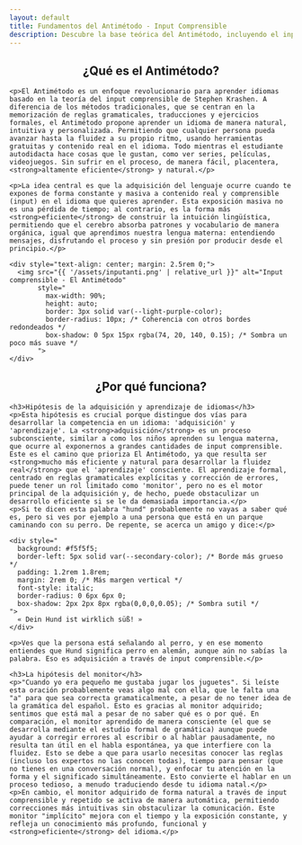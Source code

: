 ```yaml
---
layout: default
title: Fundamentos del Antimétodo - Input Comprensible
description: Descubre la base teórica del Antimétodo, incluyendo el input comprensible de Stephen Krashen y por qué este enfoque es más eficiente y natural.
---
```


<main class="content-wrapper"> <!-- Usar la clase global -->

  <section> <!-- Quitado margin-bottom de la section para controlar con el main -->
    <h2 style="text-align:center;">¿Qué es el Antimétodo?</h2>
    
    <p>El Antimétodo es un enfoque revolucionario para aprender idiomas basado en la teoría del input comprensible de Stephen Krashen. A diferencia de los métodos tradicionales, que se centran en la memorización de reglas gramaticales, traducciones y ejercicios formales, el Antimétodo propone aprender un idioma de manera natural, intuitiva y personalizada. Permitiendo que cualquier persona pueda avanzar hasta la fluidez a su propio ritmo, usando herramientas gratuitas y contenido real en el idioma. Todo mientras el estudiante autodidacta hace cosas que le gustan, como ver series, películas, videojuegos. Sin sufrir en el proceso, de manera fácil, placentera, <strong>altamente eficiente</strong> y natural.</p>
    
    <p>La idea central es que la adquisición del lenguaje ocurre cuando te expones de forma constante y masiva a contenido real y comprensible (input) en el idioma que quieres aprender. Esta exposición masiva no es una pérdida de tiempo; al contrario, es la forma más <strong>eficiente</strong> de construir la intuición lingüística, permitiendo que el cerebro absorba patrones y vocabulario de manera orgánica, igual que aprendimos nuestra lengua materna: entendiendo mensajes, disfrutando el proceso y sin presión por producir desde el principio.</p>
    
    <div style="text-align: center; margin: 2.5rem 0;">
      <img src="{{ '/assets/inputanti.png' | relative_url }}" alt="Input comprensible - El Antimétodo"
           style="
             max-width: 90%;
             height: auto;
             border: 3px solid var(--light-purple-color);
             border-radius: 10px; /* Coherencia con otros bordes redondeados */
             box-shadow: 0 5px 15px rgba(74, 20, 140, 0.15); /* Sombra un poco más suave */
           ">
    </div>
  </section>

  <section>
    <h2 style="text-align:center;">¿Por qué funciona?</h2>
    
    <h3>Hipótesis de la adquisición y aprendizaje de idiomas</h3>
    <p>Esta hipótesis es crucial porque distingue dos vías para desarrollar la competencia en un idioma: 'adquisición' y 'aprendizaje'. La <strong>adquisición</strong> es un proceso subconsciente, similar a como los niños aprenden su lengua materna, que ocurre al exponernos a grandes cantidades de input comprensible. Este es el camino que prioriza El Antimétodo, ya que resulta ser <strong>mucho más eficiente y natural para desarrollar la fluidez real</strong> que el 'aprendizaje' consciente. El aprendizaje formal, centrado en reglas gramaticales explícitas y corrección de errores, puede tener un rol limitado como 'monitor', pero no es el motor principal de la adquisición y, de hecho, puede obstaculizar un desarrollo eficiente si se le da demasiada importancia.</p>
    <p>Si te dicen esta palabra "hund" probablemente no vayas a saber qué es, pero si ves por ejemplo a una persona que está en un parque caminando con su perro. De repente, se acerca un amigo y dice:</p>
    
    <div style="
      background: #f5f5f5; 
      border-left: 5px solid var(--secondary-color); /* Borde más grueso */
      padding: 1.2rem 1.8rem; 
      margin: 2rem 0; /* Más margen vertical */
      font-style: italic;
      border-radius: 0 6px 6px 0; 
      box-shadow: 2px 2px 8px rgba(0,0,0,0.05); /* Sombra sutil */
    ">
      « Dein Hund ist wirklich süß! »
    </div>
    
    <p>Ves que la persona está señalando al perro, y en ese momento entiendes que Hund significa perro en alemán, aunque aún no sabías la palabra. Eso es adquisición a través de input comprensible.</p>
    
    <h3>La hipótesis del monitor</h3>
    <p>"Cuando yo era pequeño me gustaba jugar los juguetes". Si leíste esta oración probablemente veas algo mal con ella, que le falta una "a" para que sea correcta gramaticalmente, a pesar de no tener idea de la gramática del español. Esto es gracias al monitor adquirido; sentimos que está mal a pesar de no saber qué es o por qué. En comparación, el monitor aprendido de manera consciente (el que se desarrolla mediante el estudio formal de gramática) aunque puede ayudar a corregir errores al escribir o al hablar pausadamente, no resulta tan útil en el habla espontánea, ya que interfiere con la fluidez. Esto se debe a que para usarlo necesitas conocer las reglas (incluso los expertos no las conocen todas), tiempo para pensar (que no tienes en una conversación normal), y enfocar tu atención en la forma y el significado simultáneamente. Esto convierte el hablar en un proceso tedioso, a menudo traduciendo desde tu idioma natal.</p>
    <p>En cambio, el monitor adquirido de forma natural a través de input comprensible y repetido se activa de manera automática, permitiendo correcciones más intuitivas sin obstaculizar la comunicación. Este monitor "implícito" mejora con el tiempo y la exposición constante, y refleja un conocimiento más profundo, funcional y <strong>eficiente</strong> del idioma.</p>
  </section>

</main>
